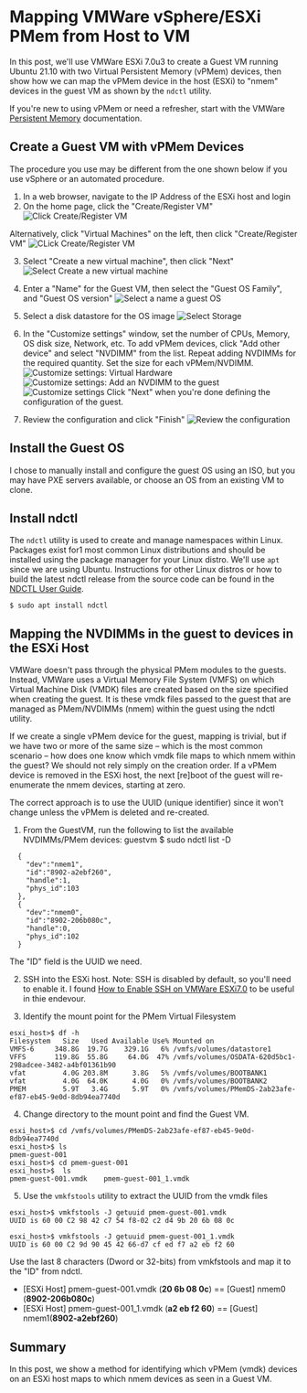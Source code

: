 # Mapping VMWare vSphere/ESXi PMem from Host to VM

In this post, we'll use VMWare ESXi 7.0u3 to create a Guest VM running Ubuntu 21.10 with two Virtual Persistent Memory (vPMem) devices, then show how we can map the vPMem device in the host (ESXi) to "nmem" devices in the guest VM as shown by the `ndctl` utility.

If you're new to using vPMem or need a refresher, start with the VMWare [Persistent Memory](https://docs.vmware.com/en/VMware-vSphere/7.0/com.vmware.vsphere.resmgmt.doc/GUID-EB72D358-9C2C-4FBD-81A9-A145E155CE31.html) documentation.

## Create a Guest VM with vPMem Devices
The procedure you use may be different from the one shown below if you use vSphere or an automated procedure.

1. In a web browser, navigate to the IP Address of the ESXi host and login
2. On the home page, click the "Create/Register VM"
![Click  Create/Register VM ](https://user-images.githubusercontent.com/21182867/166822739-3cc23eaa-5dd1-46f8-918d-1f18b89b9b7e.jpg)

Alternatively, click "Virtual Machines" on the left, then click "Create/Register VM"
![CLick  Create/Register VM ](https://user-images.githubusercontent.com/21182867/166822845-e835a97c-8ffa-488f-9fc1-678eb914cb55.jpg)

3. Select "Create a new virtual machine", then click "Next"
![Select  Create a new virtual machine ](https://user-images.githubusercontent.com/21182867/166822931-2d6ed787-1139-497d-9444-e7ed1e966e5c.jpg)

4. Enter a "Name" for the Guest VM, then select the "Guest OS Family", and "Guest OS version"
![Select a name a guest OS](https://user-images.githubusercontent.com/21182867/166823119-05abb5cb-bb7d-4534-8cd2-043e8bb49471.jpg)

5. Select a disk datastore for the OS image
![Select Storage](https://user-images.githubusercontent.com/21182867/166823182-99b75bad-096b-4cd5-b2a2-4360af7c59bf.jpg)

6. In the "Customize settings" window, set the number of CPUs, Memory, OS disk size, Network, etc. To add vPMem devices, click "Add other device" and select "NVDIMM" from the list. Repeat adding NVDIMMs for the required quantity. Set the size for each vPMem/NVDIMM.
![Customize settings: Virtual Hardware](https://user-images.githubusercontent.com/21182867/166823251-a4f93580-dad7-4763-ac9f-3c584180a5ab.jpg)
![Customize settings: Add an NVDIMM to the guest](https://user-images.githubusercontent.com/21182867/166823365-73c10f53-9823-4e80-bb16-d14ec4df9af5.jpg)
![Customize settings](https://user-images.githubusercontent.com/21182867/166823470-aa662d08-b4b1-4d13-bb0f-73c38ea88686.jpg)
Click "Next" when you're done defining the configuration of the guest.

7. Review the configuration and click "Finish"
![Review the configuration](https://user-images.githubusercontent.com/21182867/166823581-cd89f0a4-ba09-472f-bc28-6ef20c90c884.jpg)

## Install the Guest OS
I chose to manually install and configure the guest OS using an ISO, but you may have PXE servers available, or choose an OS from an existing VM to clone.

## Install ndctl
The `ndctl` utility is used to create and manage namespaces within Linux. Packages exist for1 most common Linux distributions and should be installed using the package manager for your Linux distro. We'll use `apt` since we are using Ubuntu. Instructions for other Linux distros or how to build the latest ndctl release from the source code can be found in the [NDCTL User Guide](https://docs.pmem.io/ndctl-user-guide/installing-ndctl).

`$ sudo apt install ndctl`

## Mapping the NVDIMMs in the guest to devices in the ESXi Host
VMWare doesn't pass through the physical PMem modules to the guests. Instead, VMWare uses a Virtual Memory File System (VMFS) on which Virtual Machine Disk (VMDK) files are created based on the size specified when creating the guest. It is these vmdk files passed to the guest that are managed as PMem/NVDIMMs (nmem) within the guest using the ndctl utility.

If we create a single vPMem device for the guest, mapping is trivial, but if we have two or more of the same size – which is the most common scenario – how does one know which vmdk file maps to which nmem within the guest? We should not rely simply on the creation order. If a vPMem device is removed in the ESXi host, the next [re]boot of the guest will re-enumerate the nmem devices, starting at zero.

The correct approach is to use the UUID (unique identifier) since it won't change unless the vPMem is deleted and re-created.

1. From the GuestVM, run the following to list the available NVDIMMs/PMem devices:
guestvm $ sudo ndctl list -D
```
  {
    "dev":"nmem1",
    "id":"8902-a2ebf260",
    "handle":1,
    "phys_id":103
  },
  {
    "dev":"nmem0",
    "id":"8902-206b080c",
    "handle":0,
    "phys_id":102
  }
```

The "ID" field is the UUID we need.

2. SSH into the ESXi host. Note: SSH is disabled by default, so you'll need to enable it. I found [How to Enable SSH on VMWare ESXi7.0](https://xpertstec.com/how-to-enable-ssh-on-vmware-esxi-7-0/#:~:text=1%2D%20ESXi%207.0%20DCUI%20screen,Enable%20SSH%20and%20press%20enter) to be useful in thie endevour.

3. Identify the mount point for the PMem Virtual Filesystem

```
esxi_host>$ df -h
Filesystem   Size   Used Available Use% Mounted on
VMFS-6     348.8G  19.7G    329.1G   6% /vmfs/volumes/datastore1
VFFS       119.8G  55.8G     64.0G  47% /vmfs/volumes/OSDATA-620d5bc1-298adcee-3482-a4bf01361b90
vfat         4.0G 203.8M      3.8G   5% /vmfs/volumes/BOOTBANK1
vfat         4.0G  64.0K      4.0G   0% /vmfs/volumes/BOOTBANK2
PMEM         5.9T   3.4G      5.9T   0% /vmfs/volumes/PMemDS-2ab23afe-ef87-eb45-9e0d-8db94ea7740d
```

4. Change directory to the mount point and find the Guest VM.
```
esxi_host>$ cd /vmfs/volumes/PMemDS-2ab23afe-ef87-eb45-9e0d-8db94ea7740d
esxi_host>$ ls
pmem-guest-001
esxi_host>$ cd pmem-guest-001
esxi_host>$  ls
pmem-guest-001.vmdk    pmem-guest-001_1.vmdk
```

5. Use the `vmkfstools` utility to extract the UUID from the vmdk files
```
esxi_host>$ vmkfstools -J getuuid pmem-guest-001.vmdk
UUID is 60 00 C2 98 42 c7 54 f8-02 c2 d4 9b 20 6b 08 0c

esxi_host>$ vmkfstools -J getuuid pmem-guest-001_1.vmdk
UUID is 60 00 C2 9d 90 45 42 66-d7 cf ed f7 a2 eb f2 60
```

Use the last 8 characters (Dword or 32-bits) from vmkfstools and map it to the "ID" from ndctl.

- [ESXi Host] pmem-guest-001.vmdk (**20 6b 08 0c**) == [Guest] nmem0 (**8902-206b080c**)
- [ESXi Host] pmem-guest-001_1.vmdk (**a2 eb f2 60**) == [Guest] nmem1(**8902-a2ebf260**)

## Summary
In this post, we show a method for identifying which vPMem (vmdk) devices on an ESXi host maps to which nmem devices as seen in a Guest VM.
